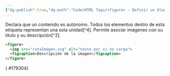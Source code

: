 ```yaml
---
{"dg-publish":true,"dg-path":"Code/HTML Tags/<figure> - Definir un bloque en HTML.md","permalink":"/code/html-tags/figure-definir-un-bloque-en-html/","created":"2024-03-31T23:21","updated":"2024-03-31T23:21"}
---
```


Declara que un contenido es autónomo. Todos los elementos dentro de esta etiqueta representan una sola unidad[^4]. Permite asociar imágenes con su titulo y su descripción[^2].
```HTML 
<figure>
  <img src="rutaImagen.svg" alt="texto por si no carga">
  <figcaption>Descripción de la imagen</figcaption>
</figure>
```

{ #179304}
